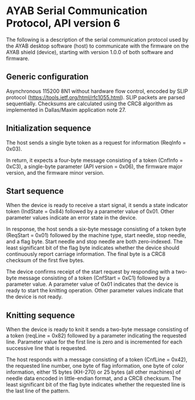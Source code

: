 # AYAB Serial Communication Protocol, API version 6

The following is a description of the serial communication protocol used by the
AYAB desktop software (host) to communicate with the firmware on the AYAB shield
(device), starting with version 1.0.0 of both software and firmware.

## Generic configuration

Asynchronous 115200 8N1 without hardware flow control, encoded by SLIP protocol
(https://tools.ietf.org/html/rfc1055.html). SLIP packets are parsed sequentially.
Checksums are calculated using the CRC8 algorithm as implemented in Dallas/Maxim
application note 27.

## Initialization sequence

The host sends a single byte token as a request for information (ReqInfo = 0x03).

In return, it expects a four-byte message consisting of a token (CnfInfo = 0xC3),
a single-byte parameter (API version = 0x06), the firmware major version, and the
firmware minor version.

## Start sequence

When the device is ready to receive a start signal, it sends a state indicator 
token (IndState = 0x84) followed by a parameter value of 0x01. Other parameter 
values indicate an error state in the device.

In response, the host sends a six-byte message consisting of a token byte
(ReqStart = 0x01) followed by the machine type, start needle, stop needle, and a
flag byte. Start needle and stop needle are both zero-indexed. The least
significant bit of the flag byte indicates whether the device should continuously
report carriage information. The final byte is a CRC8 checksum of the first five
bytes.

The device confirms receipt of the start request by responding with a two-byte
message consisting of a token (CnfStart = 0xC1) followed by a parameter value.
A parameter value of 0x01 indicates that the device is ready to start the knitting
operation. Other parameter values indicate that the device is not ready.

## Knitting sequence

When the device is ready to knit it sends a two-byte message consisting of a
token (reqLine = 0x82) followed by a parameter indicating the requested line.
Parameter value for the first line is zero and is incremented for each successive
line that is requested.

The host responds with a message consisting of a token (CnfLine = 0x42), the
requested line number, one byte of flag information, one byte of color information,
either 15 bytes (KH-270) or 25 bytes (all other machines) of needle data encoded in
little-endian format, and a CRC8 checksum. The least significant bit of the flag
byte indicates whether the requested line is the last line of the pattern.
